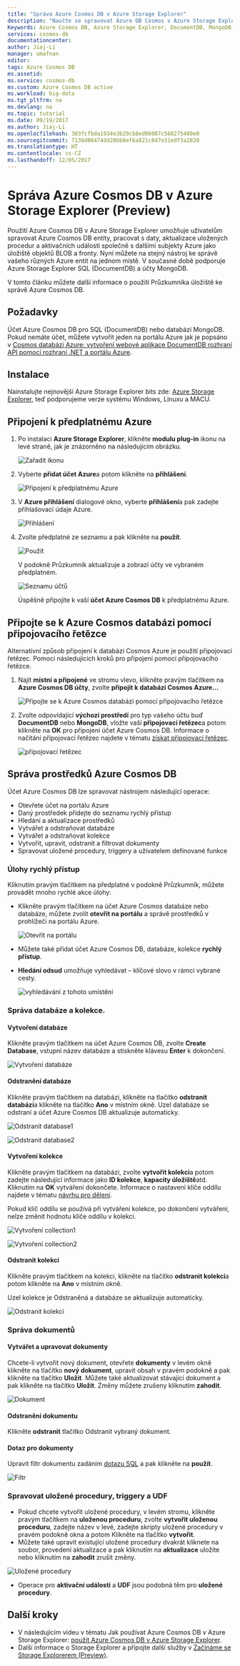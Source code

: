 ```yaml
---
title: "Správa Azure Cosmos DB v Azure Storage Explorer"
description: "Naučte se spravovat Azure DB Cosmos v Azure Storage Explorer."
Keywords: Azure Cosmos DB, Azure Storage Explorer, DocumentDB, MongoDB, DocumentDB
services: cosmos-db
documentationcenter: 
author: Jiaj-Li
manager: omafnan
editor: 
tags: Azure Cosmos DB
ms.assetid: 
ms.service: cosmos-db
ms.custom: Azure Cosmos DB active
ms.workload: big-data
ms.tgt_pltfrm: na
ms.devlang: na
ms.topic: tutorial
ms.date: 09/19/2017
ms.author: Jiaj-Li
ms.openlocfilehash: 303fcfbda1934e3b29cb8ed06087c560275489e0
ms.sourcegitcommit: 7136d06474dd20bb8ef6a821c8d7e31edf3a2820
ms.translationtype: HT
ms.contentlocale: cs-CZ
ms.lasthandoff: 12/05/2017
---
```

# <a name="manage-azure-cosmos-db-in-azure-storage-explorer-preview"></a>Správa Azure Cosmos DB v Azure Storage Explorer (Preview)

Použití Azure Cosmos DB v Azure Storage Explorer umožňuje uživatelům spravovat Azure Cosmos DB entity, pracovat s daty, aktualizace uložených procedur a aktivačních událostí společně s dalšími subjekty Azure jako úložiště objektů BLOB a fronty. Nyní můžete na stejný nástroj ke správě vašeho různých Azure entit na jednom místě. V současné době podporuje Azure Storage Explorer SQL (DocumentDB) a účty MongoDB.

V tomto článku můžete další informace o použití Průzkumníka úložiště ke správě Azure Cosmos DB.


## <a name="prerequisites"></a>Požadavky

Účet Azure Cosmos DB pro SQL (DocumentDB) nebo databázi MongoDB. Pokud nemáte účet, můžete vytvořit jeden na portálu Azure jak je popsáno v [Cosmos databázi Azure: vytvoření webové aplikace DocumentDB rozhraní API pomocí rozhraní .NET a portálu Azure](create-documentdb-dotnet.md).

## <a name="installation"></a>Instalace

Nainstalujte nejnovější Azure Storage Explorer bits zde: [Azure Storage Explorer](https://azure.microsoft.com/features/storage-explorer/), teď podporujeme verze systému Windows, Linuxu a MACU.

## <a name="connect-to-an-azure-subscription"></a>Připojení k předplatnému Azure

1. Po instalaci **Azure Storage Explorer**, klikněte **modulu plug-in** ikonu na levé straně, jak je znázorněno na následujícím obrázku.
       
   ![Zařadit ikonu](./media/tutorial-documentdb-and-mongodb-in-storage-explorer/plug-in-icon.png)
 
2. Vyberte **přidat účet Azure**a potom klikněte na **přihlášení**.

   ![Připojení k předplatnému Azure](./media/tutorial-documentdb-and-mongodb-in-storage-explorer/connect-to-azure-subscription.png)

2. V **Azure přihlášení** dialogové okno, vyberte **přihlášení**a pak zadejte přihlašovací údaje Azure.

    ![Přihlášení](./media/tutorial-documentdb-and-mongodb-in-storage-explorer/sign-in.png)

3. Zvolte předplatné ze seznamu a pak klikněte na **použít**.

    ![Použít](./media/tutorial-documentdb-and-mongodb-in-storage-explorer/apply-subscription.png)

    V podokně Průzkumník aktualizuje a zobrazí účty ve vybraném předplatném.

    ![Seznamu účtů](./media/tutorial-documentdb-and-mongodb-in-storage-explorer/account-list.png)

    Úspěšně připojíte k vaší **účet Azure Cosmos DB** k předplatnému Azure.

## <a name="connect-to-azure-cosmos-db-by-using-a-connection-string"></a>Připojte se k Azure Cosmos databázi pomocí připojovacího řetězce

Alternativní způsob připojení k databázi Cosmos Azure je použití připojovací řetězec. Pomocí následujících kroků pro připojení pomocí připojovacího řetězce.

1. Najít **místní a připojené** ve stromu vlevo, klikněte pravým tlačítkem na **Azure Cosmos DB účty**, zvolte **připojit k databázi Cosmos Azure...**

    ![Připojte se k Azure Cosmos databázi pomocí připojovacího řetězce](./media/tutorial-documentdb-and-mongodb-in-storage-explorer/connect-to-db-by-connection-string.png)

2. Zvolte odpovídající **výchozí prostředí** pro typ vašeho účtu buď **DocumentDB** nebo **MongoDB**, vložte vaší **připojovací řetězec**a potom klikněte na **OK** pro připojení účet Azure Cosmos DB. Informace o načítání připojovací řetězec najdete v tématu [získat připojovací řetězec](https://docs.microsoft.com/en-us/azure/cosmos-db/manage-account#get-the--connection-string).

    ![připojovací řetězec](./media/tutorial-documentdb-and-mongodb-in-storage-explorer/connection-string.png)

## <a name="azure-cosmos-db-resource-management"></a>Správa prostředků Azure Cosmos DB

Účet Azure Cosmos DB lze spravovat nástrojem následující operace:
* Otevřete účet na portálu Azure
* Daný prostředek přidejte do seznamu rychlý přístup
* Hledání a aktualizace prostředků
* Vytvářet a odstraňovat databáze
* Vytvářet a odstraňovat kolekce
* Vytvořit, upravit, odstranit a filtrovat dokumenty
* Spravovat uložené procedury, triggery a uživatelem definované funkce

### <a name="quick-access-tasks"></a>Úlohy rychlý přístup

Kliknutím pravým tlačítkem na předplatné v podokně Průzkumník, můžete provádět mnoho rychlé akce úlohy:

* Klikněte pravým tlačítkem na účet Azure Cosmos databáze nebo databáze, můžete zvolit **otevřít na portálu** a správě prostředků v prohlížeči na portálu Azure.

     ![Otevřít na portálu](./media/tutorial-documentdb-and-mongodb-in-storage-explorer/open-in-portal.png)

* Můžete také přidat účet Azure Cosmos DB, databáze, kolekce **rychlý přístup**.
* **Hledání odsud** umožňuje vyhledávat – klíčové slovo v rámci vybrané cesty.

    ![vyhledávání z tohoto umístění](./media/tutorial-documentdb-and-mongodb-in-storage-explorer/search-from-here.png) 

### <a name="database-and-collection-management"></a>Správa databáze a kolekce.
#### <a name="create-a-database"></a>Vytvoření databáze 
Klikněte pravým tlačítkem na účet Azure Cosmos DB, zvolte **Create Database**, vstupní název databáze a stiskněte klávesu **Enter** k dokončení.

![Vytvoření databáze](./media/tutorial-documentdb-and-mongodb-in-storage-explorer/create-database.png) 

#### <a name="delete-a-database"></a>Odstranění databáze
Klikněte pravým tlačítkem na databázi, klikněte na tlačítko **odstranit databázi**a klikněte na tlačítko **Ano** v místním okně. Uzel databáze se odstraní a účet Azure Cosmos DB aktualizuje automaticky.

![Odstranit database1](./media/tutorial-documentdb-and-mongodb-in-storage-explorer/delete-database1.png)  

![Odstranit database2](./media/tutorial-documentdb-and-mongodb-in-storage-explorer/delete-database2.png) 

#### <a name="create-a-collection"></a>Vytvoření kolekce
Klikněte pravým tlačítkem na databázi, zvolte **vytvořit kolekci**a potom zadejte následující informace jako **ID kolekce**, **kapacity úložiště**atd. Kliknutím na **OK** vytváření dokončete. Informace o nastavení klíče oddílu najdete v tématu [návrhu pro dělení](partition-data.md#designing-for-partitioning).

Pokud klíč oddílu se používá při vytváření kolekce, po dokončení vytváření, nelze změnit hodnotu klíče oddílu v kolekci.

![Vytvoření collection1](./media/tutorial-documentdb-and-mongodb-in-storage-explorer/create-collection.png)

![Vytvoření collection2](./media/tutorial-documentdb-and-mongodb-in-storage-explorer/create-collection2.png) 

#### <a name="delete-a-collection"></a>Odstranit kolekci
Klikněte pravým tlačítkem na kolekci, klikněte na tlačítko **odstranit kolekci**a potom klikněte na **Ano** v místním okně. 

Uzel kolekce je Odstraněná a databáze se aktualizuje automaticky.  

![Odstranit kolekci](./media/tutorial-documentdb-and-mongodb-in-storage-explorer/delete-collection.png) 

### <a name="document-management"></a>Správa dokumentů

#### <a name="create-and-modify-documents"></a>Vytvářet a upravovat dokumenty
Chcete-li vytvořit nový dokument, otevřete **dokumenty** v levém okně klikněte na tlačítko **nový dokument**, upravit obsah v pravém podokně a pak klikněte na tlačítko **Uložit**. Můžete také aktualizovat stávající dokument a pak klikněte na tlačítko **Uložit**. Změny můžete zrušeny kliknutím **zahodit**.

![Dokument](./media/tutorial-documentdb-and-mongodb-in-storage-explorer/document.png)

#### <a name="delete-a-document"></a>Odstranění dokumentu
Klikněte **odstranit** tlačítko Odstranit vybraný dokument.
#### <a name="query-for-documents"></a>Dotaz pro dokumenty
Upravit filtr dokumentu zadáním [dotazu SQL](documentdb-sql-query.md) a pak klikněte na **použít**.

![Filtr](./media/tutorial-documentdb-and-mongodb-in-storage-explorer/filter.png)

### <a name="manage-stored-procedures-triggers-and-udfs"></a>Spravovat uložené procedury, triggery a UDF
* Pokud chcete vytvořit uložené procedury, v levém stromu, klikněte pravým tlačítkem na **uloženou proceduru**, zvolte **vytvořit uloženou proceduru**, zadejte název v levé, zadejte skripty uložené procedury v pravém podokně okna a potom Klikněte na tlačítko **vytvořit**. 
* Můžete také upravit existující uložené procedury dvakrát kliknete na soubor, provedení aktualizace a pak kliknutím na **aktualizace** uložíte nebo kliknutím na **zahodit** zrušit změny.

![Uložené procedury](./media/tutorial-documentdb-and-mongodb-in-storage-explorer/stored-procedure.png)

* Operace pro **aktivační události** a **UDF** jsou podobná těm pro **uložené procedury**.

## <a name="next-steps"></a>Další kroky

* V následujícím videu v tématu Jak používat Azure Cosmos DB v Azure Storage Explorer: [použít Azure Cosmos DB v Azure Storage Explorer](https://www.youtube.com/watch?v=iNIbg1DLgWo&feature=youtu.be).
* Další informace o Storage Explorer a připojte další služby v [Začínáme se Storage Explorerem (Preview)](https://docs.microsoft.com/en-us/azure/vs-azure-tools-storage-manage-with-storage-explorer).

